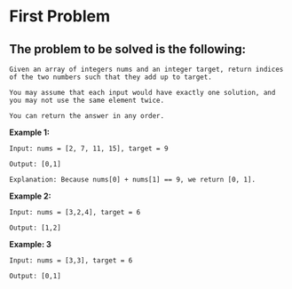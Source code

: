 # First Problem

## The problem to be solved is the following:

    Given an array of integers nums and an integer target, return indices of the two numbers such that they add up to target.

    You may assume that each input would have exactly one solution, and you may not use the same element twice.

    You can return the answer in any order.

**Example 1:**

    Input: nums = [2, 7, 11, 15], target = 9

    Output: [0,1]

    Explanation: Because nums[0] + nums[1] == 9, we return [0, 1].

**Example 2:**

    Input: nums = [3,2,4], target = 6

    Output: [1,2]

**Example: 3**

    Input: nums = [3,3], target = 6

    Output: [0,1]

